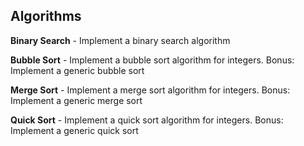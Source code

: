 Algorithms
---------

**Binary Search** - Implement a binary search algorithm

**Bubble Sort** - Implement a bubble sort algorithm for integers. Bonus: Implement a generic bubble sort

**Merge Sort** - Implement a merge sort algorithm for integers. Bonus: Implement a generic merge sort

**Quick Sort** - Implement a quick sort algorithm for integers. Bonus: Implement a generic quick sort